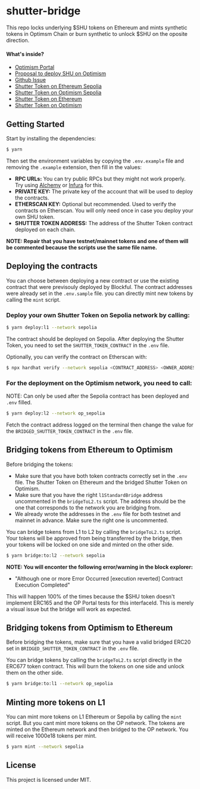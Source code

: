 # shutter-bridge

This repo locks underlying $SHU tokens on Ethereum and mints synthetic tokens in Optimsm Chain or
burn synthetic to unlock $SHU on the oposite direction.

#### What's inside?

- [Optimism Portal](https://docs.optimism.io/builders/app-developers/tutorials/cross-dom-bridge-erc20)
- [Proposal to deploy SHU on Optimism](https://shutternetwork.discourse.group/t/proposal-to-deploy-a-dex-pool-on-a-low-cost-chain-part-3/370)
- [Github Issue](https://github.com/blockful-io/shutter-bridge-op/issues/1)
- [Shutter Token on Ethereum Sepolia](https://sepolia.etherscan.io/token/0x94b713781143b8eb3c9e334c1523f067990c90b3)
- [Shutter Token on Optimism Sepolia](https://sepolia-optimism.etherscan.io/token/0x428225a7b4d4ab16f5548f6a4aafffd80e419e74)
- [Shutter Token on Ethereum](https://etherscan.io/token/0xe485e2f1bab389c08721b291f6b59780fec83fd7)
- [Shutter Token on Optimism](https://optimistic.etherscan.io/token/0xaf1d71bf947709315655514467d5158e5d3046d5)

## Getting Started

Start by installing the dependencies:

```bash
$ yarn
```

Then set the environment variables by copying the `.env.example` file and removing the `.example`
extension, then fill in the values:

- **RPC URLs:** You can try public RPCs but they might not work properly. Try using
  [Alchemy](https://www.alchemy.com/) or [Infura](https://infura.io/) for this.
- **PRIVATE KEY:** The private key of the account that will be used to deploy the contracts.
- **ETHERSCAN KEY:** Optional but recommended. Used to verify the contracts on Etherscan. You will
  only need once in case you deploy your own SHU token.
- **SHUTTER TOKEN ADDRESS:** The address of the Shutter Token contract deployed on each chain.

**NOTE: Repair that you have testnet/mainnet tokens and one of them will be commented because the
scripts use the same file name.**

## Deploying the contracts

You can choose between deploying a new contract or use the existing contract that were previsouly
deployed by Blockful. The contract addresses were already set in the `.env.sample` file. you can
directly mint new tokens by calling the `mint` script.

### Deploy your own Shutter Token on Sepolia network by calling:

```bash
$ yarn deploy:l1 --network sepolia
```

The contract should be deployed on Sepolia. After deploying the Shutter Token, you need to set the
`SHUTTER_TOKEN_CONTRACT` in the `.env` file.

Optionally, you can verify the contract on Etherscan with:

```bash
$ npx hardhat verify --network sepolia <CONTRACT_ADDRESS> <OWNER_ADDRESS>
```

### For the deployment on the Optimism network, you need to call:

NOTE: Can only be used after the Sepolia contract has been deployed and `.env` filled.

```bash
$ yarn deploy:l2 --network op_sepolia
```

Fetch the contract address logged on the terminal then change the value for the
`BRIDGED_SHUTTER_TOKEN_CONTRACT` in the `.env` file.

## Bridging tokens from Ethereum to Optimism

Before bridging the tokens:

- Make sure that you have both token contracts correctly set in the `.env` file. The Shutter Token
  on Ethereum and the bridged Shutter Token on Optimism.
- Make sure that you have the right `l1StandardBridge` address uncommented in the `bridgeToL2.ts`
  script. The address should be the one that corresponds to the network you are bridging from.
- We already wrote the addresses in the `.env` file for both testnet and mainnet in advance. Make
  sure the right one is uncommented.

You can bridge tokens from L1 to L2 by calling the `bridgeToL2.ts` script. Your tokens will be
approved from being transferred by the bridge, then your tokens will be locked on one side and
minted on the other side.

```bash
$ yarn bridge:to:l2 --network sepolia
```

**NOTE: You will enconter the following error/warning in the block explorer:**

- "Although one or more Error Occurred [execution reverted] Contract Execution Completed"

This will happen 100% of the times because the $SHU token doesn't implement ERC165 and the OP Portal
tests for this interfaceId. This is merely a visual issue but the bridge will work as expected.

## Bridging tokens from Optimism to Ethereum

Before bridging the tokens, make sure that you have a valid bridged ERC20 set in
`BRIDGED_SHUTTER_TOKEN_CONTRACT` in the `.env` file.

You can bridge tokens by calling the `bridgeToL2.ts` script directly in the ERC677 token contract.
This will burn the tokens on one side and unlock them on the other side.

```bash
$ yarn bridge:to:l1 --network op_sepolia
```

## Minting more tokens on L1

You can mint more tokens on L1 Ethereum or Sepolia by calling the `mint` script. But you cant mint
more tokens on the OP network. The tokens are minted on the Ethereum network and then bridged to the
OP network. You will receive 1000e18 tokens per mint.

```bash
$ yarn mint --network sepolia
```

## License

This project is licensed under MIT.
